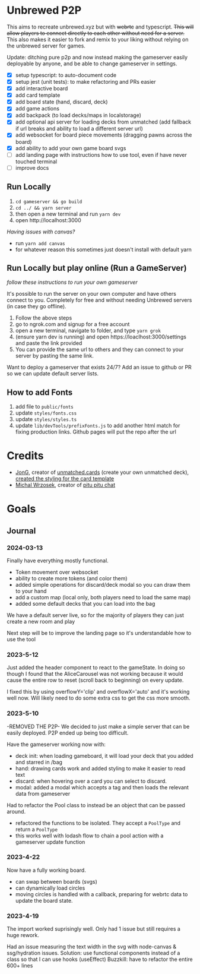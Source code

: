 # Unbrewed P2P

This aims to recreate unbrewed.xyz but with ~~webrtc~~ and typescript. ~~This will allow players to connect directly to each other without need for a server.~~ This also makes it easier to fork and remix to your liking without relying on the unbrewed server for games.

Update: ditching pure p2p and now instead making the gameserver easily deployable by anyone, and be able to change gameserver in settings.

- [x] setup typescript: to auto-document code
- [x] setup jest (unit tests): to make refactoring and PRs easier
- [x] add interactive board
- [x] add card template
- [x] add board state (hand, discard, deck)
- [x] add game actions
- [x] add backpack (to load decks/maps in localstorage)
- [x] add optional api server for loading decks from unmatched (add fallback if url breaks and ability to load a different server url)
- [x] add websocket for board piece movements (dragging pawns across the board)
- [x] add ability to add your own game board svgs
- [ ] add landing page with instructions how to use tool, even if have never touched terminal
- [ ] improve docs

## Run Locally

1. `cd gameserver && go build`
1. `cd ../ && yarn server`
1. then open a new terminal and run `yarn dev`
1. open http://localhost:3000

_Having issues with canvas?_

- run `yarn add canvas`
- for whatever reason this sometimes just doesn't install with default yarn

## Run Locally but play online (Run a GameServer)

_follow these instructions to run your own gameserver_

It's possible to run the server on your own computer and have others connect to you. Completely for free and without needing Unbrewed servers (in case they go offline).

1. Follow the above steps
1. go to ngrok.com and signup for a free account
1. open a new terminal, navigate to folder, and type `yarn grok`
1. (ensure yarn dev is running) and open https://loaclhost:3000/settings and paste the link provided
1. You can provide the same url to others and they can connect to your server by pasting the same link.

Want to deploy a gameserver that exists 24/7? Add an issue to github or PR so we can update default server lists.

## How to add Fonts

1. add file to `public/fonts`
1. update `styles/fonts.css`
1. update `styles/styles.ts`
1. update `lib/devTools/prefixFonts.js` to add another html match for fixing production links. Github pages will put the repo after the url

# Credits

- [JonG](https://github.com/JonathanGuberman), creator of [ unmatched.cards](https://unmatched.cards/) (create your own unmatched deck), [created the styling for the card template](https://github.com/JonathanGuberman/unmatched_maker/blob/a7e96b69559461bfac7d3203d8d3899d4af36398/src/components/UnmatchedCard.vue)
- [Michal Wrzosek](https://github.com/michal-wrzosek), creator of [pitu pitu chat](https://michal-wrzosek.github.io/p2p-chat/)

# Goals

## Journal

### 2024-03-13

Finally have everything mostly functional. 
- Token movement over websocket
- ability to create more tokens (and color them)
- added simple operations for discard/deck modal so you can draw them to your hand
- add a custom map (local only, both players need to load the same map)
- added some default decks that you can load into the bag

We have a default server live, so for the majority of players they can just create a new room and play

Next step will be to improve the landing page so it's understandable how to use the tool

### 2023-5-12

Just added the header component to react to the gameState. In doing so though I found that the AliceCarousel was not working
because it would cause the entire row to reset (scroll back to beginning) on every update.

I fixed this by using overflowY='clip' and overflowX='auto' and it's working well now. Will likely need to do some extra css to get the css more smooth.

### 2023-5-10

-REMOVED THE P2P-
We decided to just make a simple server that can be easily deployed. P2P ended up being too difficult.

Have the gameserver working now with:

- deck init: when loading gameboard, it will load your deck that you added and starred in /bag
- hand: drawing cards work and added styling to make it easier to read text
- discard: when hovering over a card you can select to discard.
- modal: added a modal which accepts a tag and then loads the relevant data from gameserver

Had to refactor the Pool class to instead be an object that can be passed around.

- refactored the functions to be isolated. They accept a `PoolType` and return a `PoolType`
- this works well with lodash flow to chain a pool action with a gameserver update function

### 2023-4-22

Now have a fully working board.

- can swap between boards (svgs)
- can dynamically load circles
- moving circles is handled with a callback, preparing for webrtc data to update the board state.

### 2023-4-19

The import worked suprisingly well. Only had 1 issue but still requires a huge rework.

Had an issue measuring the text width in the svg with node-canvas & ssg/hydration issues.
Solution: use functional components instead of a class so that I can use hooks (useEffect)
Buzzkill: have to refactor the entire 600+ lines
